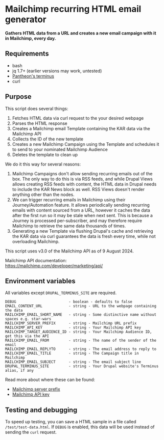 # Mailchimp recurring HTML email generator

**Gathers HTML data from a URL and creates a new email campaign with it in Mailchimp, every day.**

## Requirements

- bash
- jq 1.7+ (earlier versions may work, untested)
- [Pantheon's terminus](https://docs.pantheon.io/terminus)
- curl

## Purpose

This script does several things:

1. Fetches HTML data via curl request to the your desired webpage
2. Parses the HTML response
3. Creates a Mailchimp email Template containing the KAR data via the Mailchimp API
4. Collects the ID of the new template
5. Creates a new Mailchimp Campaign using the Template and schedules it to send to your nominated Mailchimp Audience
6. Deletes the template to clean up

We do it this way for several reasons:

1. Mailchimp Campaigns don't allow sending recurring emails out of the box. The only way to do this is via RSS feeds, and while Drupal Views allows creating RSS feeds with content, the HTML data in Drupal needs to include the KAR News block as well. RSS Views doesn't render anything other than the nodes.
2. We can trigger recurring emails in Mailchimp using their Journey/Automation feature. It allows periodically sending recurring emails with content sourced from a URL, however it caches the data after the first run so it may be stale when next sent. This is because a Journey is processed per-subscriber, and may therefore require Mailchimp to retrieve the same data thousands of times.
3. Generating a new Template via flushing Drupal's cache and retrieving the KAR data via curl guarantees the data is fresh every time, while not overloading Mailchimp.

This script uses v3.0 of the Mailchimp API as of 9 August 2024.

Mailchimp API documentation: https://mailchimp.com/developer/marketing/api/

## Environment variables

All variables except `DRUPAL_TERMINUS_SITE` are required.

```
DEBUG                        - boolean - defaults to false
EMAIL_CONTENT_URL            - string - URL to the webpage containing the data
MAILCHIMP_EMAIL_SHORT_NAME   - string - Some distinctive name without spaces e.g. star-wars
MAILCHIMP_SERVER_PREFIX      - string - Mailchimp URL prefix
MAILCHIMP_API_KEY            - string - Your Mailchimp API key
MAILCHIMP_TARGET_AUDIENCE_ID - string - Your Mailchimp Audience ID, get this via the API
MAILCHIMP_EMAIL_FROM         - string - The name of the sender of the email
MAILCHIMP_EMAIL_REPLYTO      - string - The email address to reply to
MAILCHIMP_EMAIL_TITLE        - string - The Campaign title in Mailchimp
MAILCHIMP_EMAIL_SUBJECT      - string - The email subject line
DRUPAL_TERMINUS_SITE         - string - Your Drupal website's Terminus alias, if any
```

Read more about where these can be found:

 - [Mailchimp server prefix](https://mailchimp.com/developer/marketing/guides/quick-start/#make-your-first-api-call)
 - [Mailchimp API key](https://mailchimp.com/developer/marketing/guides/quick-start/#generate-your-api-key)


## Testing and debugging

To speed up testing, you can save a HTML sample in a file called `/test/test-data.html`. If `DEBUG` is enabled, this data will be used instead of sending the `curl` request.
